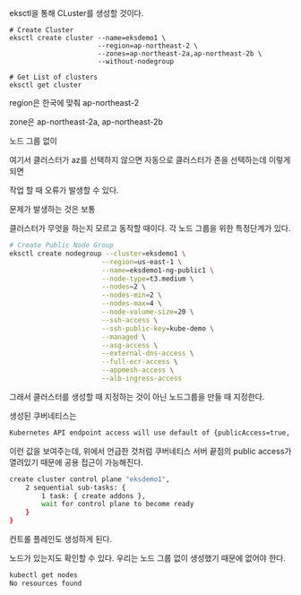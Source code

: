 eksctl을 통해 CLuster를 생성할 것이다.

```
# Create Cluster
eksctl create cluster --name=eksdemo1 \
                      --region=ap-northeast-2 \
                      --zones=ap-northeast-2a,ap-northeast-2b \
                      --without-nodegroup

# Get List of clusters
eksctl get cluster
```

region은 한국에 맞춰 ap-northeast-2

zone은 ap-northeast-2a, ap-northeast-2b

노드 그룹 없이

여기서 클러스터가 az를 선택하지 않으면 자동으로 클러스터가 존을 선택하는데 이렇게 되면

작업 할 때 오류가 발생할 수 있다.

문제가 발생하는 것은 보통

클러스터가 무엇을 하는지 모르고 동작할 때이다. 각 노드 그룹을 위한 특정단계가 있다.

```bash
# Create Public Node Group   
eksctl create nodegroup --cluster=eksdemo1 \
                       --region=us-east-1 \
                       --name=eksdemo1-ng-public1 \
                       --node-type=t3.medium \
                       --nodes=2 \
                       --nodes-min=2 \
                       --nodes-max=4 \
                       --node-volume-size=20 \
                       --ssh-access \
                       --ssh-public-key=kube-demo \
                       --managed \
                       --asg-access \
                       --external-dns-access \
                       --full-ecr-access \
                       --appmesh-access \
                       --alb-ingress-access 
```

그래서 클러스터를 생성할 때 지정하는 것이 아닌 노드그룹을 만들 때 지정한다.

생성된 쿠버네티스는

```bash
Kubernetes API endpoint access will use default of {publicAccess=true, privateAccess=false} for cluster "eksdemo1" in "ap-northeast-2"
```

이런 값을 보여주는데, 위에서 언급한 것처럼 쿠버네티스 서버 끝점의 public access가 열려있기 때문에 공용 접근이 가능해진다.

```bash
create cluster control plane "eksdemo1", 
    2 sequential sub-tasks: { 
        1 task: { create addons },
        wait for control plane to become ready
    }
}
```

컨트롤 플레인도 생성하게 된다.

노드가 있는지도 확인할 수 있다. 우리는 노드 그룹 없이 생성했기 때문에 없어야 한다.

```bash
kubectl get nodes
No resources found
```